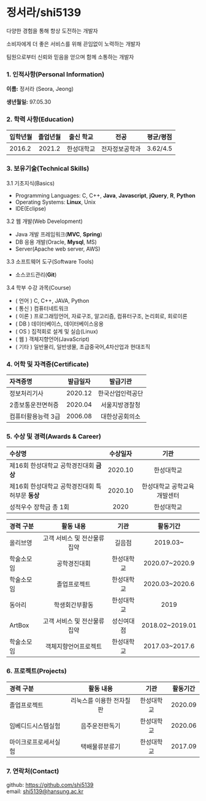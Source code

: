 # 정서라/shi5139

다양한 경험을 통해 항상 도전하는 개발자

소비자에게 더 좋은 서비스를 위해 끈임없이 노력하는 개발자

팀원으로부터 신뢰와 믿음을 얻으며 함께 소통하는 개발자 


### 1. 인적사항(Personal Information)  

  **이름:** 정서라 (Seora, Jeong)
  
  **생년월일:** 97.05.30  

  
### 2. 학력 사항(Education)  

| 입학년월 | 졸업년월 | 출신 학교 |전공 | 평균/평점 | 
| :---         |     :---:      |        :---:   |    :---:      | :---:       |  
| 2016.2 | 2021.2 | 한성대학교   |전자정보공학과 | 3.62/4.5 |

### 3. 보유기술(Technical Skills)

3.1  기초지식(Basics)
* Programming Languages: C, C++, __Java__, __Javascript__, __jQuery__, __R__, __Python__
* Operating Systems: __Linux__, Unix
* IDE(Eclipse)

3.2 웹 개발(Web Development)
* Java 개발 프레임워크(__MVC__, __Spring__)
* DB 응용 개발(Oracle, __Mysql__, MS)
* Server(Apache web server, AWS)

3.3 소프트웨어 도구(Software Tools)
* 소스코드관리(__Git__)

3.4 학부 수강 과목(Course)
* ( 언어 ) C, C++,  JAVA, Python
* ( 통신 ) 컴퓨터네트워크
* ( 이론 ) 프로그래밍언어, 자료구조, 알고리즘, 컴퓨터구조, 논리회로, 회로이론
* ( DB ) 데이터베이스, 데이터베이스응용
* ( OS ) 집적회로 설계 및 실습(Linux)
* ( 웹 ) 객체지향언어(JavaScript)
* ( 기타 ) 일반물리, 일반생물, 초급중국어,4차산업과 현대조직



### 4. 어학 및 자격증(Certificate)

| 자격증명 | 발급일자  | 발급기관|
| :---         |     :---:      |         :---:   | 
| 정보처리기사 | 2020.12 | 한국산업인력공단 | 
| 2종보통운전면허증 | 2020.04 | 서울지방경찰청 | 
| 컴퓨터활용능력 3급 | 2006.08 | 대한상공회의소 | 


### 5. 수상 및 경력(Awards & Career)

| 수상명 | 수상일자 | 기관 |
| :---         |     :---:      |         :---:    |
| 제16회 한성대학교 공학경진대회 **금상**  | 2020.10      | 한성대학교   |
| 제16회 한성대학교 공학경진대회 특허부문 **동상** | 2020.10      | 한성대학교 공학교육개발센터  |
| 성적우수 장학금 총 1회  | 2020    | 한성대학교   |


| 경력 구분 | 활동 내용 | 기관 |활동기간 |
| :---         |     :---:      |        :---:   |    :---:      | 
| 올리브영 | 고객 서비스 및 전산물류 집약 | 길음점 |2019.03~  |
| 학술소모임 | 공학경진대회 | 한성대학교 |2020.07~2020.9  |
| 학술소모임 | 졸업프로젝트 | 한성대학교 |2020.03~2020.6  |
| 동아리 | 학생회간부활동 | 한성대학교 |2019  |
| ArtBox | 고객 서비스 및 전산물류 집약  | 성신여대점 |2018.02~2019.01  |
| 학술소모임 | 객체지향언어프로젝트 | 한성대학교 |2017.03~2017.6  |


### 6. 프로젝트(Projects)
| 경력 구분 | 활동 내용 | 기관 |활동기간 |
| :---         |     :---:      |        :---:   |    :---:      | 
| 졸업프로젝트 | 리눅스를 이용한 전자칠판 | 한성대학교 |2020.09  |
| 임베디드시스템실험 | 음주운전판독기 | 한성대학교 |2020.06  |
| 마이크로프로세서실험 | 택배물류분류기 | 한성대학교 |2017.09  |

### 7. 연락처(Contact)
github: https://github.com/shi5139  
email: shi5139@hansung.ac.kr
